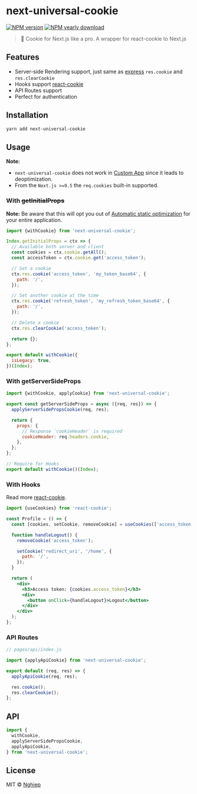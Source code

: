 # next-universal-cookie

[![NPM version](https://img.shields.io/npm/v/next-universal-cookie.svg)](https://www.npmjs.com/package/next-universal-cookie)
[![NPM yearly download](https://img.shields.io/npm/dy/next-universal-cookie.svg)](https://www.npmjs.com/package/next-universal-cookie)

> 🍪 Cookie for Next.js like a pro. A wrapper for react-cookie to Next.js

## Features

- Server-side Rendering support, just same as [express](http://expressjs.com/en/5x/api.html#res.cookie) `res.cookie` and `res.clearCookie`
- Hooks support [react-cookie](https://www.npmjs.com/package/react-cookie#usecookiesdependencies)
- API Routes support
- Perfect for authentication

## Installation

```bash
yarn add next-universal-cookie
```

## Usage

**Note:**

- `next-universal-cookie` does not work in [Custom App](https://nextjs.org/docs/advanced-features/custom-app) since it leads to deoptimization.
- From the `Next.js >=9.5` the `req.cookies` built-in supported.

### With ~~getInitialProps~~

**Note:** Be aware that this will opt you out of [Automatic static optimization](https://nextjs.org/docs/advanced-features/automatic-static-optimization) for your entire application.

```jsx
import {withCookie} from 'next-universal-cookie';

Index.getInitialProps = ctx => {
  // Available both server and client
  const cookies = ctx.cookie.getAll();
  const accessToken = ctx.cookie.get('access_token');

  // Set a cookie
  ctx.res.cookie('access_token', 'my_token_base64', {
    path: '/',
  });

  // Set another cookie at the time
  ctx.res.cookie('refresh_token', 'my_refresh_token_base64', {
    path: '/',
  });

  // Delete a cookie
  ctx.res.clearCookie('access_token');

  return {};
};

export default withCookie({
  isLegacy: true,
})(Index);
```

### With **getServerSideProps**

```jsx
import {withCookie, applyCookie} from 'next-universal-cookie';

export const getServerSideProps = async ({req, res}) => {
  applyServerSidePropsCookie(req, res);

  return {
    props: {
      // Response `cookieHeader` is required
      cookieHeader: req.headers.cookie,
    },
  };
};

// Require for Hooks
export default withCookie()(Index);
```

### With Hooks

Read more [react-cookie](https://github.com/reactivestack/cookies/tree/master/packages/react-cookie#usecookiesdependencies).

```jsx
import {useCookies} from 'react-cookie';

const Profile = () => {
  const [cookies, setCookie, removeCookie] = useCookies(['access_token']);

  function handleLogout() {
    removeCookie('access_token');

    setCookie('redirect_uri', '/home', {
      path: '/',
    });
  }

  return (
    <div>
      <h3>Access token: {cookies.access_token}</h3>
      <div>
        <button onClick={handleLogout}>Logout</button>
      </div>
    </div>
  );
};
```

### API Routes

```js
// pages/api/index.js

import {applyApiCookie} from 'next-universal-cookie';

export default (req, res) => {
  applyApiCookie(req, res);

  res.cookie();
  res.clearCookie();
};
```

## API

```js
import {
  withCookie,
  applyServerSidePropsCookie,
  applyApiCookie,
} from 'next-universal-cookie';
```

## License

MIT © [Nghiep](mailto:me@nghiepit.dev)
